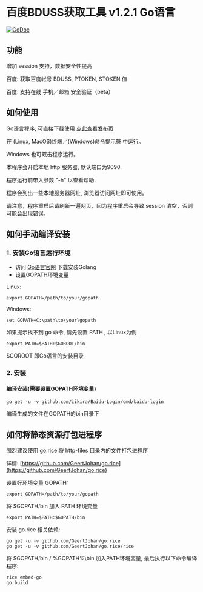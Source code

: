 # 百度BDUSS获取工具 v1.2.1 Go语言
[![GoDoc](https://godoc.org/github.com/iikira/Baidu-Login?status.svg)](https://godoc.org/github.com/iikira/Baidu-Login)

## 功能

增加 session 支持，数据安全性提高

百度: 获取百度帐号 BDUSS, PTOKEN, STOKEN 值

百度: 支持在线 手机／邮箱 安全验证（beta）

## 如何使用

Go语言程序, 可直接下载使用 [点此查看发布页](https://github.com/iikira/Baidu-Login/releases)

在 (Linux, MacOS)终端／(Windows)命令提示符 中运行。

Windows 也可双击程序运行。

本程序会开启本地 http 服务器, 默认端口为9090.

程序运行前带入参数 "-h" 以查看帮助. 

程序会列出一些本地服务器网址, 浏览器访问网址即可使用。

请注意，程序重启后请刷新一遍网页，因为程序重启会导致 session 清空，否则可能会出现错误。

## 如何手动编译安装

### 1. 安装Go语言运行环境

* 访问 [Go语言官网](https://golang.org) 下载安装Golang
* 设置GOPATH环境变量

Linux: 
```shell
export GOPATH=/path/to/your/gopath
```
Windows:
```shell
set GOPATH=C:\path\to\your\gopath
```

如果提示找不到 go 命令, 请先设置 PATH , 以Linux为例
```shell
export PATH=$PATH:$GOROOT/bin
```
$GOROOT 即Go语言的安装目录

### 2. 安装

#### 编译安装(需要设置GOPATH环境变量)
```shell
go get -u -v github.com/iikira/Baidu-Login/cmd/baidu-login
```
编译生成的文件在GOPATH的bin目录下

## 如何将静态资源打包进程序

强烈建议使用 go.rice 将 http-files 目录内的文件打包进程序

详情: [https://github.com/GeertJohan/go.rice](https://github.com/GeertJohan/go.rice)

设置好环境变量 GOPATH:
```shell
export GOPATH=/path/to/your/gopath
```

将 $GOPATH/bin 加入 PATH 环境变量
```shell
export PATH=$PATH:$GOPATH/bin
```

安装 go.rice 相关依赖:
```shell
go get -u -v github.com/GeertJohan/go.rice
go get -u -v github.com/GeertJohan/go.rice/rice
```

将 $GOPATH/bin / %GOPATH%\bin 加入PATH环境变量, 最后执行以下命令编译程序:
```shell
rice embed-go
go build
```
